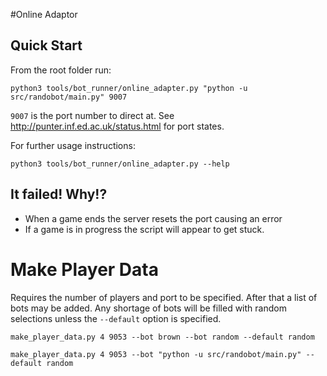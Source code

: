 #Online Adaptor

## Quick Start

From the root folder run:

    python3 tools/bot_runner/online_adapter.py "python -u src/randobot/main.py" 9007

`9007` is the port number to direct at.
See http://punter.inf.ed.ac.uk/status.html for port states.

For further usage instructions:

    python3 tools/bot_runner/online_adapter.py --help

## It failed! Why!?

 * When a game ends the server resets the port causing an error
 * If a game is in progress the script will appear to get stuck.


# Make Player Data
Requires the number of players and port to be specified.
After that a list of bots may be added.
Any shortage of bots will be filled with random selections unless the
`--default` option is specified.

    make_player_data.py 4 9053 --bot brown --bot random --default random

    make_player_data.py 4 9053 --bot "python -u src/randobot/main.py" --default random

